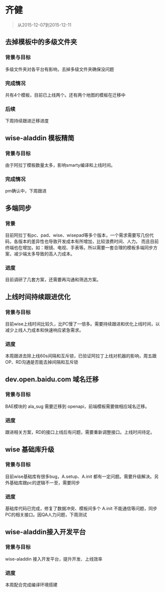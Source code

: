 # 齐健

> 从2015-12-07到2015-12-11

## 去掉模板中的多级文件夹

### 背景与目标

多级文件夹对各平台有影响，去掉多级文件夹确保没问题

### 完成情况

共有4个模板，目前已上线两个。还有两个地图的模板在迁移中

### 后续

下周持续跟进迁移进度

## wise-aladdin 模板精简

### 背景与目标

由于阿拉丁模板数量太多，影响smarty编译和上线时间。

### 完成情况

pm确认中，下周跟进


## 多端同步

### 背景

目前阿拉丁有pc、pad、wise、wisepad等多个版本，一个需求需要写几份代码，各版本的差异性也导致开发成本有所增加，比较浪费时间、人力。
而且目前终端也在增加，如：眼镜、电视、手表等。所以需要一套合理的模板多端同步方案，减少端太多导致的高人力成本。

### 进度

目前调研了几套方案，还需要再沟通和筛选方案。

## 上线时间持续跟进优化

### 背景与目标

目前wise上线时间比较久，比PC慢了一倍多。需要持续跟进和优化上线时间，以减少上线人力成本和快速响应紧急需求。

### 进度

本周跟进去除上线60s间隔和互斥锁，已验证阿拉丁上线对机器的影响，周五跟OP、RD沟通是否能去掉间隔和互斥锁


## dev.open.baidu.com 域名迁移

### 背景与目标

BAE模块的 ala_sug 需要迁移到 openapi，前端模板需要做相应域名迁移。

### 进度

跟进相关方案，RD的接口上线后有问题，需要重新调整接口。上线时间待定。

## wise 基础库升级

### 背景与目标

目前wise基础库有很多bug，A.setup、A.init 都有一定问题。需要升级解决。另外基础库跟pc的逻辑不一至，需要同步

### 进度

基础库代码已完成，修复了数据冲突、模板间多个 A.init 不能通信等问题，同步PC的相关接口。因QA人力问题，下周测试

## wise-aladdin接入开发平台

### 背景与目标

wise-aladdin 接入开发平台，提升开发、上线效率

### 进度

本周配合完成编译环境搭建



